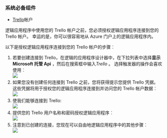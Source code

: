 ### <a name="prerequisites"></a>系统必备组件
- [Trello](http://trello.com)帐户 

逻辑应用程序中使用您的 Trello 帐户之前，您必须授权逻辑应用程序连接到您的 Trello 帐户。 幸运的是，你可以很容易地从 Azure 门户上的逻辑应用程序内。 

以下是授权逻辑应用程序连接到您的 Trello 帐户的步骤︰

1. 若要创建连接到 Trello，在逻辑的应用程序设计器中，在下拉列表中选择**显示 Microsoft 托管 Api** ，然后在搜索框中输入*Trello* 。 选择触发器的操作会喜欢使用︰  
  ![](./media/connectors-create-api-trello/trello-1.png)
2. 如果您没有创建任何连接到 Trello 之前，您将获得提示您提供 Trello 凭据。 这些凭据将用于授权您的逻辑应用程序连接到并访问您的 Trello 帐户数据︰  
  ![](./media/connectors-create-api-trello/trello-2.png) 
3. 使我们能够连接到 Trello:  
  ![](./media/connectors-create-api-trello/trello-3.png)   
4. 提供您的 Trello 用户名称和密码授权逻辑应用程序︰  
  ![](./media/connectors-create-api-trello/trello-4.png)  
5. 注意到已创建的连接，您现在可以自由地逻辑应用程序中的其他步骤︰  
  ![](./media/connectors-create-api-trello/trello-5.png)
